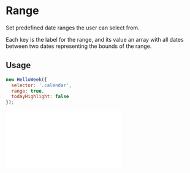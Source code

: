 # Range

Set predefined date ranges the user can select from.

Each key is the label for the range, and its value an array with all dates between two dates representing the bounds of the range.

## Usage

```js
new HelloWeek({
  selector: '.calendar',
  range: true,
  todayHighlight: false
});
```

<iframe
    src="docs/v2/demos/08-range.html"
    frameborder="no"
    allowfullscreen="allowfullscreen">
</iframe>
